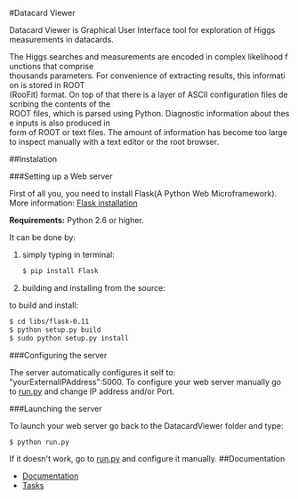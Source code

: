 #Datacard Viewer


Datacard Viewer is Graphical User Interface tool for exploration of Higgs measurements in datacards.

The Higgs searches and measurements are encoded in complex likelihood functions that comprise
thousands parameters. For convenience of extracting results, this information is stored in ROOT
(RooFit) format. On top of that there is a layer of ASCII configuration files describing the contents of the
ROOT files, which is parsed using Python. Diagnostic information about these inputs is also produced in
form of ROOT or text files. The amount of information has become too large to inspect manually with a
text editor or the root browser. 


##Instalation

###Setting up a Web server

First of all you, you need to install Flask(A Python Web Microframework). 
More information: [Flask installation](http://flask.pocoo.org/docs/installation/#installation)

**Requirements:** Python 2.6 or higher.

It can be done by:

1) simply typing in terminal:

   ~~~ sh
   $ pip install Flask
   ~~~
2) building and installing from the source:

to build and install:
   ~~~ sh
   $ cd libs/flask-0.11
   $ python setup.py build
   $ sudo python setup.py install
   ~~~

###Configuring the server

The server automatically configures it self to: "yourExternalIPAddress":5000.
To configure your web server manually go to [run.py](run.py) and change IP address and/or Port. 

###Launching the server

To launch your web server go back to the DatacardViewer folder and type:

   ~~~ sh
   $ python run.py
   ~~~
If it doesn't work, go to [run.py](run.py) and configure it manually.
##Documentation

+ [Documentation](DOCUMENTATION.md)
+ [Tasks](TASKS.md)

